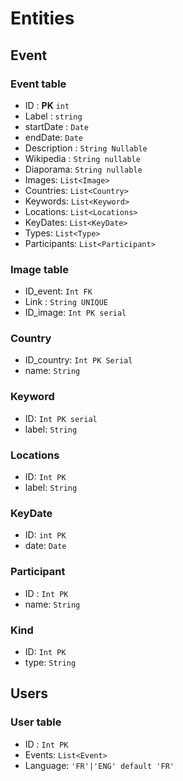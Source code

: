 # Entities

## Event

### Event table

- ID : **PK**  ```int```
- Label : ```string```
- startDate : ```Date```
- endDate: ```Date```
- Description : ```String Nullable```
- Wikipedia : ```String nullable```
- Diaporama: ```String nullable```
- Images: ```List<Image>```
- Countries: ```List<Country>```
- Keywords: ```List<Keyword>```
- Locations: ```List<Locations>```
- KeyDates: ```List<KeyDate>```
- Types: ```List<Type>```
- Participants: ```List<Participant>```


### Image table

- ID_event: ```Int FK```
- Link : ```String UNIQUE```
- ID_image: ```Int PK serial```


### Country

- ID_country: ```Int PK Serial```
- name: ```String```

### Keyword

- ID: ```Int PK serial```
- label: ```String```

### Locations 

- ID: ```Int PK```
- label: ```String```

### KeyDate

- ID: ```int PK```
- date: ```Date```

### Participant

- ID : ```Int PK```
- name: ```String```

### Kind

- ID: ````Int PK````
- type: ````String````

## Users

### User table

- ID : ```Int PK```
- Events: ```List<Event>```
- Language: ```'FR'|'ENG' default 'FR'```